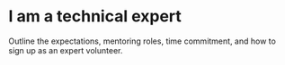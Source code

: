# I am a technical expert

Outline the expectations, mentoring roles, time commitment, and how to sign up as an expert volunteer.
